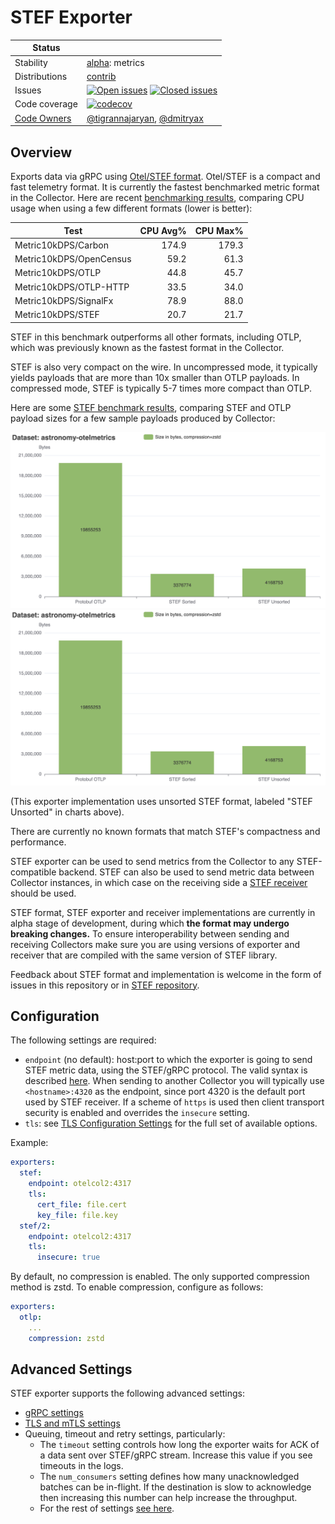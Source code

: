 # STEF Exporter

<!-- status autogenerated section -->
| Status        |           |
| ------------- |-----------|
| Stability     | [alpha]: metrics   |
| Distributions | [contrib] |
| Issues        | [![Open issues](https://img.shields.io/github/issues-search/open-telemetry/opentelemetry-collector-contrib?query=is%3Aissue%20is%3Aopen%20label%3Aexporter%2Fstef%20&label=open&color=orange&logo=opentelemetry)](https://github.com/open-telemetry/opentelemetry-collector-contrib/issues?q=is%3Aopen+is%3Aissue+label%3Aexporter%2Fstef) [![Closed issues](https://img.shields.io/github/issues-search/open-telemetry/opentelemetry-collector-contrib?query=is%3Aissue%20is%3Aclosed%20label%3Aexporter%2Fstef%20&label=closed&color=blue&logo=opentelemetry)](https://github.com/open-telemetry/opentelemetry-collector-contrib/issues?q=is%3Aclosed+is%3Aissue+label%3Aexporter%2Fstef) |
| Code coverage | [![codecov](https://codecov.io/github/open-telemetry/opentelemetry-collector-contrib/graph/main/badge.svg?component=exporter_stef)](https://app.codecov.io/gh/open-telemetry/opentelemetry-collector-contrib/tree/main/?components%5B0%5D=exporter_stef&displayType=list) |
| [Code Owners](https://github.com/open-telemetry/opentelemetry-collector-contrib/blob/main/CONTRIBUTING.md#becoming-a-code-owner)    | [@tigrannajaryan](https://www.github.com/tigrannajaryan), [@dmitryax](https://www.github.com/dmitryax) |

[alpha]: https://github.com/open-telemetry/opentelemetry-collector/blob/main/docs/component-stability.md#alpha
[contrib]: https://github.com/open-telemetry/opentelemetry-collector-releases/tree/main/distributions/otelcol-contrib
<!-- end autogenerated section -->

## Overview

Exports data via gRPC using
[Otel/STEF format](https://github.com/splunk/stef/tree/main/go/otel).
Otel/STEF is a compact and fast telemetry format. It is currently the fastest
benchmarked metric format in the Collector. Here are recent 
[benchmarking results](https://github.com/open-telemetry/opentelemetry-collector-contrib/actions/runs/15381307862/job/43272589155),
comparing CPU usage when using a few different formats (lower is better):

| Test                    | CPU Avg% | CPU Max% |
|-------------------------|---------:|---------:|
| Metric10kDPS/Carbon     |    174.9 |    179.3 |
| Metric10kDPS/OpenCensus |     59.2 |     61.3 |
| Metric10kDPS/OTLP       |     44.8 |     45.7 |
| Metric10kDPS/OTLP-HTTP  |     33.5 |     34.0 |
| Metric10kDPS/SignalFx   |     78.9 |     88.0 |
| Metric10kDPS/STEF       |     20.7 |     21.7 |

STEF in this benchmark outperforms all other formats, including OTLP, which was previously
known as the fastest format in the Collector.

STEF is also very compact on the wire. In uncompressed mode, it typically yields payloads 
that  are more than 10x smaller than OTLP payloads. In compressed mode, STEF is
typically 5-7 times more compact than OTLP.

Here are some 
[STEF benchmark results](https://splunk.github.io/stef/benchmarks/results/benchmarks.html),
comparing STEF and OTLP payload sizes for a few sample payloads produced by Collector:

<img src="images/astronomymetricssize.png">

<img src="images/astronomymetricssize.png">

(This exporter implementation uses unsorted STEF format, labeled "STEF Unsorted" in 
charts above).

There are currently no known formats that match STEF's compactness and performance.

STEF exporter can be used to send metrics from the Collector to any STEF-compatible 
backend. STEF can also be used to send metric data between Collector instances, in which
case on the receiving side a [STEF receiver](../../receiver/stefreceiver/README.md)
should be used.

STEF format, STEF exporter and receiver implementations are currently in alpha 
stage of development, during which **the format may undergo breaking changes.** 
To ensure interoperability between sending and receiving Collectors make sure 
you are using versions of exporter and receiver that are compiled with the same 
version of STEF library.

Feedback about STEF format and implementation is welcome in the form of issues
in this repository or in [STEF repository](https://github.com/splunk/stef/issues).

## Configuration

The following settings are required:

- `endpoint` (no default): host:port to which the exporter is going to send STEF metric data,
  using the STEF/gRPC protocol. The valid syntax is described
  [here](https://github.com/grpc/grpc/blob/master/doc/naming.md). When sending to 
  another Collector you will typically use `<hostname>:4320` as the endpoint, since 
  port 4320 is the default port used by STEF receiver.
  If a scheme of `https` is used then client transport security is enabled and overrides the `insecure` setting.
- `tls`: see [TLS Configuration Settings](https://github.com/open-telemetry/opentelemetry-collector/blob/main/config/configtls/README.md)
  for the full set of available options.

Example:

```yaml
exporters:
  stef:
    endpoint: otelcol2:4317
    tls:
      cert_file: file.cert
      key_file: file.key
  stef/2:
    endpoint: otelcol2:4317
    tls:
      insecure: true
```

By default, no compression is enabled. The only supported compression method is zstd.
To enable compression, configure as follows:

```yaml
exporters:
  otlp:
    ...
    compression: zstd
```

## Advanced Settings

STEF exporter supports the following advanced settings:

- [gRPC settings](https://github.com/open-telemetry/opentelemetry-collector/blob/main/config/configgrpc/README.md)
- [TLS and mTLS settings](https://github.com/open-telemetry/opentelemetry-collector/blob/main/config/configtls/README.md)
- Queuing, timeout and retry settings, particularly:
  - The `timeout` setting controls how long the exporter waits for ACK of a data sent
    over STEF/gRPC stream. Increase this value if you see timeouts in the logs.
  - The `num_consumers` setting defines how many unacknowledged batches can be in-flight.
    If the destination is slow to acknowledge then increasing this
    number can help increase the throughput.
  - For the rest of settings [see here](https://github.com/open-telemetry/opentelemetry-collector/blob/main/exporter/exporterhelper/README.md).
